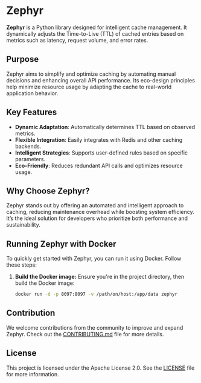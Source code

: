 # Zephyr

**Zephyr** is a Python library designed for intelligent cache management. It dynamically adjusts the Time-to-Live (TTL) of cached entries based on metrics such as latency, request volume, and error rates.

## Purpose

Zephyr aims to simplify and optimize caching by automating manual decisions and enhancing overall API performance. Its eco-design principles help minimize resource usage by adapting the cache to real-world application behavior.

## Key Features

- **Dynamic Adaptation**: Automatically determines TTL based on observed metrics.
- **Flexible Integration**: Easily integrates with Redis and other caching backends.
- **Intelligent Strategies**: Supports user-defined rules based on specific parameters.
- **Eco-Friendly**: Reduces redundant API calls and optimizes resource usage.

## Why Choose Zephyr?

Zephyr stands out by offering an automated and intelligent approach to caching, reducing maintenance overhead while boosting system efficiency. It’s the ideal solution for developers who prioritize both performance and sustainability.


## Running Zephyr with Docker

To quickly get started with Zephyr, you can run it using Docker. Follow these steps:

1. **Build the Docker image:**
   Ensure you're in the project directory, then build the Docker image:

   ```bash
   docker run -d -p 8097:8097 -v /path/on/host:/app/data zephyr

    ```

## Contribution

We welcome contributions from the community to improve and expand Zephyr. Check out the [CONTRIBUTING.md](CONTRIBUTING.md) file for more details.

## License

This project is licensed under the Apache License 2.0. See the [LICENSE](https://www.apache.org/licenses/LICENSE-2.0) file for more information.
